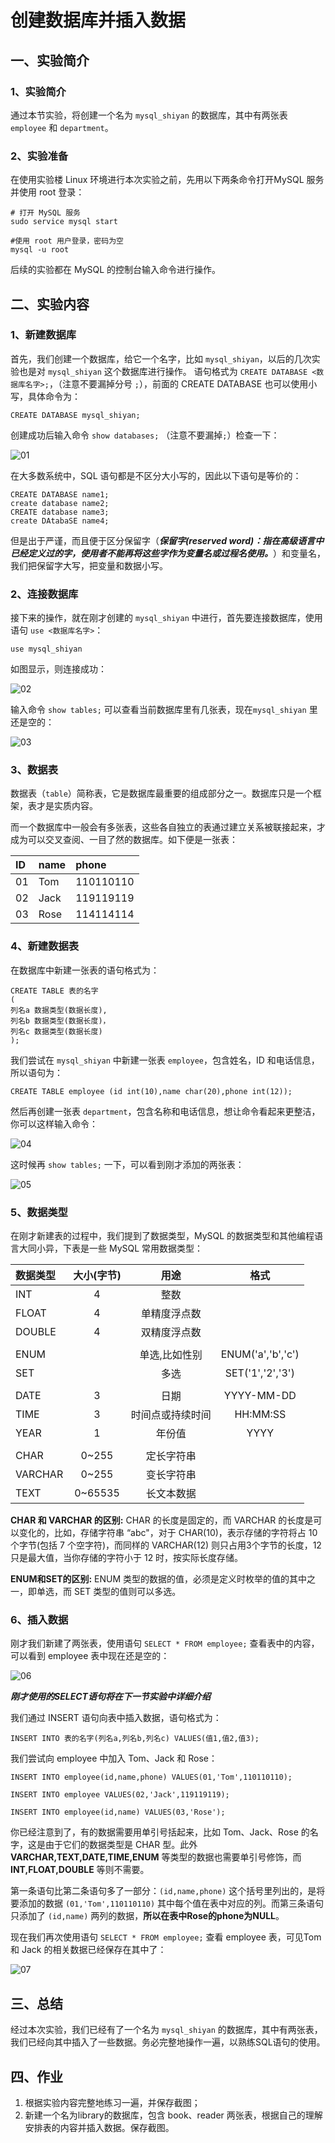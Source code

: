 # 创建数据库并插入数据

## 一、实验简介

### 1、实验简介

通过本节实验，将创建一个名为 `mysql_shiyan` 的数据库，其中有两张表 `employee` 和 `department`。

### 2、实验准备

在使用实验楼 Linux 环境进行本次实验之前，先用以下两条命令打开MySQL 服务并使用 root 登录：

```
# 打开 MySQL 服务
sudo service mysql start        

#使用 root 用户登录，密码为空
mysql -u root                   
```

后续的实验都在 MySQL 的控制台输入命令进行操作。

## 二、实验内容

### 1、新建数据库

首先，我们创建一个数据库，给它一个名字，比如 `mysql_shiyan`，以后的几次实验也是对 `mysql_shiyan` 这个数据库进行操作。
语句格式为 `CREATE DATABASE <数据库名字>;`，（注意不要漏掉分号 `;`），前面的 CREATE DATABASE 也可以使用小写，具体命令为：

```
CREATE DATABASE mysql_shiyan;
```

创建成功后输入命令 `show databases;` （注意不要漏掉`;`）检查一下：

![01](https://dn-anything-about-doc.qbox.me/MySQL/sql-02-01.png/logoblackfont)

在大多数系统中，SQL 语句都是不区分大小写的，因此以下语句是等价的：

```
CREATE DATABASE name1;
create database name2;
CREATE database name3;
create DAtabaSE name4;
```

但是出于严谨，而且便于区分保留字（***保留字(reserved word)：指在高级语言中已经定义过的字，使用者不能再将这些字作为变量名或过程名使用。***）和变量名，我们把保留字大写，把变量和数据小写。

### 2、连接数据库

接下来的操作，就在刚才创建的 `mysql_shiyan` 中进行，首先要连接数据库，使用语句 `use <数据库名字>`：

```
use mysql_shiyan
```

如图显示，则连接成功：

![02](https://dn-anything-about-doc.qbox.me/MySQL/sql-02-02.png/logoblackfont)

输入命令 `show tables;` 可以查看当前数据库里有几张表，现在`mysql_shiyan` 里还是空的：

![03](https://dn-anything-about-doc.qbox.me/MySQL/sql-02-03.png/logoblackfont)

### 3、数据表

数据表（`table`）简称表，它是数据库最重要的组成部分之一。数据库只是一个框架，表才是实质内容。

而一个数据库中一般会有多张表，这些各自独立的表通过建立关系被联接起来，才成为可以交叉查阅、一目了然的数据库。如下便是一张表：

| ID  |    name  | phone      |
|:----|:---------|:-----------|
| 01  | Tom      | 110110110  |
| 02  | Jack     | 119119119  |
| 03  | Rose     | 114114114  |

### 4、新建数据表

在数据库中新建一张表的语句格式为：

```
CREATE TABLE 表的名字
(
列名a 数据类型(数据长度),
列名b 数据类型(数据长度)，
列名c 数据类型(数据长度)
);
```

我们尝试在 `mysql_shiyan` 中新建一张表 `employee`，包含姓名，ID 和电话信息，所以语句为：

```
CREATE TABLE employee (id int(10),name char(20),phone int(12));
```

然后再创建一张表 `department`，包含名称和电话信息，想让命令看起来更整洁，你可以这样输入命令：

![04](https://dn-anything-about-doc.qbox.me/MySQL/sql-02-04.png/logoblackfont)

这时候再 `show tables;` 一下，可以看到刚才添加的两张表：

![05](https://dn-anything-about-doc.qbox.me/MySQL/sql-02-05.png/logoblackfont)

### 5、数据类型

在刚才新建表的过程中，我们提到了数据类型，MySQL 的数据类型和其他编程语言大同小异，下表是一些 MySQL 常用数据类型：


|数据类型   |大小(字节)| 用途            |格式             |
|:--------|:-------:|:--------------:|:--------------:|
| INT     |   4     | 整数            |                |
| FLOAT   |   4     | 单精度浮点数     |                 |
| DOUBLE  |   4     | 双精度浮点数     |                 |
|         |         |                |                |
| ENUM    |         | 单选,比如性别    |ENUM('a','b','c')|
| SET     |         | 多选           |SET('1','2','3') |
|         |         |               |                 |
| DATE    |   3     | 日期           | YYYY-MM-DD      |
| TIME    |   3     | 时间点或持续时间 | HH:MM:SS        |
| YEAR    |   1     | 年份值         | YYYY            |
|         |         |               |                 |
| CHAR    | 0~255   | 定长字符串      |                 |
| VARCHAR | 0~255   | 变长字符串      |                 |
| TEXT    | 0~65535 | 长文本数据      |                 |

**CHAR 和 VARCHAR 的区别:** CHAR 的长度是固定的，而 VARCHAR 的长度是可以变化的，比如，存储字符串 “abc"，对于 CHAR(10)，表示存储的字符将占 10 个字节(包括 7 个空字符)，而同样的 VARCHAR(12) 则只占用3个字节的长度，12 只是最大值，当你存储的字符小于 12 时，按实际长度存储。

**ENUM和SET的区别:** ENUM 类型的数据的值，必须是定义时枚举的值的其中之一，即单选，而 SET 类型的值则可以多选。

### 6、插入数据

刚才我们新建了两张表，使用语句 `SELECT * FROM employee;` 查看表中的内容，可以看到 employee 表中现在还是空的：

![06](https://dn-anything-about-doc.qbox.me/MySQL/sql-02-06.png/logoblackfont)

***刚才使用的SELECT语句将在下一节实验中详细介绍***

我们通过 INSERT 语句向表中插入数据，语句格式为：

```
INSERT INTO 表的名字(列名a,列名b,列名c) VALUES(值1,值2,值3);
```

我们尝试向 employee 中加入 Tom、Jack 和 Rose：

```
INSERT INTO employee(id,name,phone) VALUES(01,'Tom',110110110);

INSERT INTO employee VALUES(02,'Jack',119119119);

INSERT INTO employee(id,name) VALUES(03,'Rose');
```

你已经注意到了，有的数据需要用单引号括起来，比如 Tom、Jack、Rose 的名字，这是由于它们的数据类型是 CHAR 型。此外 **VARCHAR,TEXT,DATE,TIME,ENUM** 等类型的数据也需要单引号修饰，而 **INT,FLOAT,DOUBLE** 等则不需要。

第一条语句比第二条语句多了一部分：`(id,name,phone)` 这个括号里列出的，是将要添加的数据 `(01,'Tom',110110110)` 其中每个值在表中对应的列。而第三条语句只添加了 `(id,name)` 两列的数据，**所以在表中Rose的phone为NULL**。

现在我们再次使用语句 `SELECT * FROM employee;` 查看 employee 表，可见Tom 和 Jack 的相关数据已经保存在其中了：

![07](https://dn-anything-about-doc.qbox.me/MySQL/sql-02-07.png)

## 三、总结

经过本次实验，我们已经有了一个名为 `mysql_shiyan` 的数据库，其中有两张表，我们已经向其中插入了一些数据。务必完整地操作一遍，以熟练SQL语句的使用。

## 四、作业

1. 根据实验内容完整地练习一遍，并保存截图；
2. 新建一个名为library的数据库，包含 book、reader 两张表，根据自己的理解安排表的内容并插入数据。保存截图。
